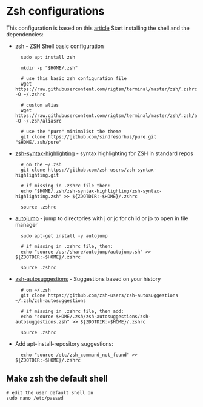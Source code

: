 # Zsh configurations
This configuration is based on this [article](https://www.christitus.com/zsh/)
Start installing the shell and the dependencies:

- zsh - ZSH Shell basic configuration

        sudo apt install zsh

        mkdir -p "$HOME/.zsh"

        # use this basic zsh configuration file
        wget https://raw.githubusercontent.com/rigtsm/terminal/master/zsh/.zshrc -O ~/.zshrc

        # custom alias
        wget https://raw.githubusercontent.com/rigtsm/terminal/master/zsh/.zsh/aliasrc -O ~/.zsh/aliasrc

        # use the "pure" minimalist the theme
        git clone https://github.com/sindresorhus/pure.git "$HOME/.zsh/pure"



- [zsh-syntax-highlighting](https://github.com/zsh-users/zsh-syntax-highlighting) - syntax highlighting for ZSH in standard repos

        # on the ~/.zsh
        git clone https://github.com/zsh-users/zsh-syntax-highlighting.git

        # if missing in .zshrc file then:        
        echo "$HOME/.zsh/zsh-syntax-highlighting/zsh-syntax-highlighting.zsh" >> ${ZDOTDIR:-$HOME}/.zshrc
        
        source .zshrc


- [autojump](https://github.com/wting/autojump) - jump to directories with j or jc for child or jo to open in file manager

        sudo apt-get install -y autojump

        # if missing in .zshrc file, then:
        echo "source /usr/share/autojump/autojump.sh" >> ${ZDOTDIR:-$HOME}/.zshrc

        source .zshrc

- [zsh-autosuggestions](https://github.com/zsh-users/zsh-autosuggestions/blob/master/INSTALL.md) - Suggestions based on your history

        # on ~/.zsh
        git clone https://github.com/zsh-users/zsh-autosuggestions ~/.zsh/zsh-autosuggestions

        # if missing in .zshrc file, then add:
        echo "source $HOME/.zsh/zsh-autosuggestions/zsh-autosuggestions.zsh" >> ${ZDOTDIR:-$HOME}/.zshrc

        source .zshrc


- Add apt-install-repository suggestions:

        echo "source /etc/zsh_command_not_found" >> ${ZDOTDIR:-$HOME}/.zshrc

## Make zsh the default shell

    # edit the user default shell on
    sudo nano /etc/passwd
